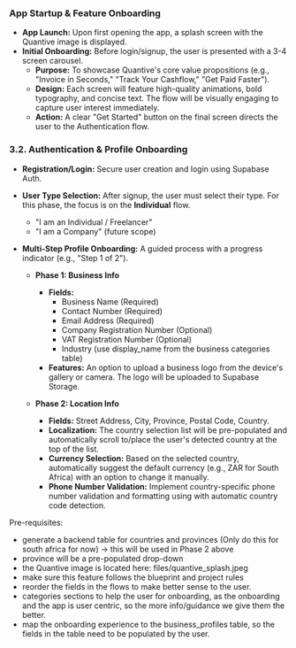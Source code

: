 ### App Startup & Feature Onboarding

- **App Launch:** Upon first opening the app, a splash screen with the Quantive image is displayed.
- **Initial Onboarding:** Before login/signup, the user is presented with a 3-4 screen carousel.
    - **Purpose:** To showcase Quantive's core value propositions (e.g., "Invoice in Seconds," "Track Your Cashflow," "Get Paid Faster").
    - **Design:** Each screen will feature high-quality animations, bold typography, and concise text. The flow will be visually engaging to capture user interest immediately.
    - **Action:** A clear "Get Started" button on the final screen directs the user to the Authentication flow.

### 3.2. Authentication & Profile Onboarding

- **Registration/Login:** Secure user creation and login using Supabase Auth.

- **User Type Selection:** After signup, the user must select their type. For this phase, the focus is on the **Individual** flow.
    - "I am an Individual / Freelancer"
    - "I am a Company" (future scope)

- **Multi-Step Profile Onboarding:** A guided process with a progress indicator (e.g., "Step 1 of 2").

    - **Phase 1: Business Info**
        - **Fields:**
            - Business Name (Required)
            - Contact Number (Required)
            - Email Address (Required)
            - Company Registration Number (Optional)
            - VAT Registration Number (Optional)
            - Industry (use display_name from the business categories table)
        - **Features:** An option to upload a business logo from the device's gallery or camera. The logo will be uploaded to Supabase Storage.

    - **Phase 2: Location Info**
        - **Fields:** Street Address, City, Province, Postal Code, Country.
        - **Localization:** The country selection list will be pre-populated and automatically scroll to/place the user's detected country at the top of the list.
        - **Currency Selection:** Based on the selected country, automatically suggest the default currency (e.g., ZAR for South Africa) with an option to change it manually.
        - **Phone Number Validation:** Implement country-specific phone number validation and formatting using with automatic country code detection.

Pre-requisites:
* generate a backend table for countries and provinces (Only do this for south africa for now) -> this will be used in Phase 2 above
* province will be a pre-populated drop-down
* the Quantive image is located here: files/quantive_splash.jpeg
* make sure this feature follows the blueprint and project rules
* reorder the fields in the flows to make better sense to the user.
* categories sections to help the user for onboarding, as the onboarding and the app is user centric, so the more info/guidance we give them the better.
* map the onboarding experience to the business_profiles table, so the fields in the table need to be populated by the user.
